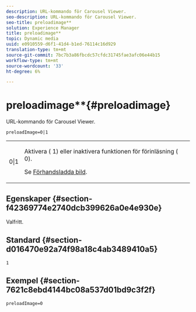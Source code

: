 ```yaml
---
description: URL-kommando för Carousel Viewer.
seo-description: URL-kommando för Carousel Viewer.
seo-title: preloadimage**
solution: Experience Manager
title: preloadimage**
topic: Dynamic media
uuid: e0910559-d6f1-41d4-b1ed-76114c16d929
translation-type: tm+mt
source-git-commit: 7bc7b3a86fbcdc57cfdc31745fae3afc06e44b15
workflow-type: tm+mt
source-wordcount: '33'
ht-degree: 6%

---
```



# preloadimage**{#preloadimage}

URL-kommando för Carousel Viewer.

`preloadImage=0|1`

<table id="table_C616483932C2482CA9794DDD7313FD7C"> 
 <tbody> 
  <tr> 
   <td colname="col1"> <p> <span class="codeph"> 0|1</span> </p> </td> 
   <td colname="col2"> <p> Aktivera (<span class="codeph"> 1</span>) eller inaktivera funktionen för förinläsning (<span class="codeph"> 0</span>). </p> <p>Se <a href="../../../c-html5-aem-asset-viewers/c-html5-aem-carousel/c-html5-aem-carousel-preload-image.md" format="dita" scope="local"> Förhandsladda bild</a>. </p> </td> 
  </tr> 
 </tbody> 
</table>

## Egenskaper {#section-f42369774e2740dcb399626a0e4e930e}

Valfritt.

## Standard {#section-d016470e92a74f98a18c4ab3489410a5}

`1`

## Exempel {#section-7621c8ebd4144bc08a537d01bd9c3f2f}

```
preloadImage=0
```

